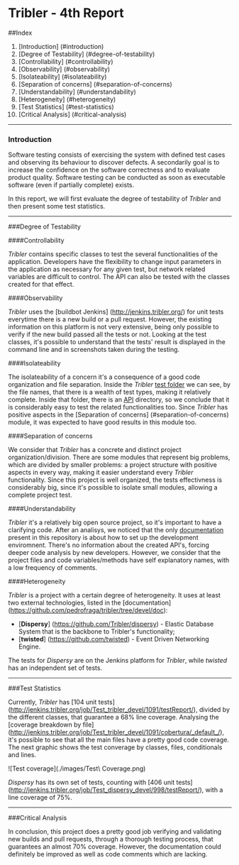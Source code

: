 # Tribler - 4th Report

##Index

1. [Introduction] (#introduction)
2. [Degree of Testability] (#degree-of-testability)
  3. [Controllability] (#controllability)
  4. [Observability] (#observability)
  5. [Isolateability] (#isolateability)
  6. [Separation of concerns] (#separation-of-concerns)
  7. [Understandability] (#understandability)
  8. [Heterogeneity] (#heterogeneity)
9. [Test Statistics] (#test-statistics)
10. [Critical Analysis] (#critical-analysis)

***

### Introduction

Software testing consists of exercising the system with defined test cases and observing its behaviour to discover defects. A secondarily goal is to increase the confidence on the software correctness and to evaluate product quality. Software testing can be conducted as soon as executable software (even if partially complete) exists.

In this report, we will first evaluate the degree of testability of _Tribler_ and then present some test statistics.

***

###Degree of Testability

####Controllability

_Tribler_ contains specific classes to test the several functionalities of the application. Developers have the flexibility to change input parameters in the application as necessary for any given test, but network related variables are difficult to control. The API can also be tested with the classes created for that effect.

####Observability

_Tribler_ uses the [buildbot Jenkins] (http://jenkins.tribler.org/) for unit tests everytime there is a new build or a pull request. However, the existing information on this platform is not very extensive, being only possible to verify if the new build passed all the tests or not. Looking at the test classes, it's possible to understand that the tests' result is displayed in the command line and in screenshots taken during the testing.

####Isolateability

The isolateability of a concern it's a consequence of a good code organization and file separation. Inside the _Tribler_ [test folder](https://github.com/pedrofraga/tribler/tree/devel/Tribler/Test) we can see, by the file names, that there is a wealth of test types, making it relatively complete. Inside that folder, there is an [API](https://github.com/pedrofraga/tribler/tree/devel/Tribler/Test/API) directory, so we conclude that it is considerably easy to test the related functionalities too. Since _Tribler_ has positive aspects in the [Separation of concerns] (#separation-of-concerns) module, it was expected to have good results in this module too.

####Separation of concerns

We consider that _Tribler_ has a concrete and distinct project organization/division. There are some modules that represent big problems, which are divided by smaller problems: a project structure with positive aspects in every way, making it easier understand every _Tribler_ functionality. Since this project is well organized, the tests effectivness is considerably big, since it's possible to isolate small modules, allowing a complete project test. 

####Understandability

_Tribler_ it's a relatively big open source project, so it's important to have a clarifying code. After an analisys, we noticed that the only [documentation](https://github.com/pedrofraga/tribler/tree/devel/doc) present in this repository is about how to set up the development enviromnent. There's no information about the created API's, forcing deeper code analysis by new developers. However, we consider that the project files and code variables/methods have self explanatory names, with a low frequency of comments.

####Heterogeneity

_Tribler_ is a project with a certain degree of heterogeneity. It uses at least two external technologies, listed in the [documentation] (https://github.com/pedrofraga/tribler/tree/devel/doc):

* [**Dispersy**] (https://github.com/Tribler/dispersy) - Elastic Database System that is the backbone to Tribler's functionality;
* [**twisted**] (https://github.com/twisted) - Event Driven Networking Engine.

The tests for _Dispersy_ are on the Jenkins platform for _Tribler_, while _twisted_ has an independent set of tests.

***

###Test Statistics

Currently, _Tribler_ has [104 unit tests] (http://jenkins.tribler.org/job/Test_tribler_devel/1091/testReport/), divided by the different classes, that guarantee a 68% line coverage. Analysing the [coverage breakdown by file] (http://jenkins.tribler.org/job/Test_tribler_devel/1091/cobertura/_default_/), it's possible to see that all the main files have a pretty good code coverage. The next graphic shows the test converage by classes, files, conditionals and lines.

![Test coverage](./images/Test\ Coverage.png)

_Dispersy_ has its own set of tests, counting with [406 unit tests] (http://jenkins.tribler.org/job/Test_dispersy_devel/998/testReport/), with a line coverage of 75%.

***

###Critical Analysis

In conclusion, this project does a pretty good job verifying and validating new builds and pull requests, through a thorough testing process, that guarantees an almost 70% coverage. However, the documentation could definitely be improved as well as code comments which are lacking.
